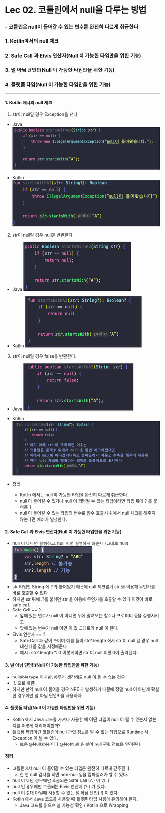 # Lec 02. 코틀린에서 null을 다루는 방법
### - 코틀린은 null이 들어갈 수 있는 변수를 완전히 다르게 취급한다

### 1. Kotlin에서의 null 체크
### 2. Safe Call 과 Elvis 연산자(Null 이 가능한 타입만을 위한 기능)
### 3. 널 아님 단언!!(Null 이 가능한 타입만을 위한 기능)
### 4. 플랫폼 타입(Null 이 가능한 타입만을 위한 기능)

-----------------------------------------------------------------------

#### 1. Kotlin 에서의 null 체크


1. str이 null일 경우 Exception을 낸다
- Java
![img.png](img.png)

- Kotlin
![img_3.png](img_3.png)

2. str이 null일 경우 null을 반환한다
- Java
![img_1.png](img_1.png)

- Kotlin
![img_4.png](img_4.png)

3. str이 null일 경우 false를 반환한다.
- Java
![img_2.png](img_2.png)

- Kotlin
![img_5.png](img_5.png)

- 정리
  - Kotlin 에서는 null 이 가능한 타입을 완전히 다르게 취급한다.
  - null 이 들어갈 수 있거나 null 이 리턴될 수 있는 타입이라면 타입 뒤에 ? 를 붙여준다.
  - null 이 들어갈 수 있는 타입의 변수로 함수 호출시 위에서 null 체크를 해주지 않는다면 에러가 발생한다.

#### 2. Safe Call 과 Elvis 연산자(Null 이 가능한 타입만을 위한 기능)
- null 이 아니면 실행하고, null 이면 실행하지 않는다 (그대로 null)
![img_6.png](img_6.png)
- str 타입인 String 에 ? 가 붙어있기 때문에 null 체크없이 str 을 이용해 무언가를 바로 호출할 수 없다 
- 하지만 str 뒤에 .?를 붙이면 str 을 이용해 무언가를 호출할 수 있다 이것이 바로 safe call.
- Safe Call == ?.
  - 앞에 있는 변수가 null 이 아니면 뒤에 딸려오는 함수나 프로퍼티 등을 실행시키고
  - 앞에 있는 변수가 null 이면 이 값 그대로가 null 이 된다.
- Elvis 연산자 == ?: 
  - Safe Call 과 같이 쓰이며 예를 들어 str?.length 에서 str 이 null 일 경우 null 대신 나올 값을 지정해준다
  - 예시 : str?.length ?: 0 이렇게하면 str 이 null 이면 0이 출력된다.

#### 3. 널 아님 단언!!(Null 이 가능한 타입만을 위한 기능)
- nullable type 이지만, 아무리 생각해도 null 이 될 수 없는 경우
- !!. 으로 해결!
- 하지만 만약 null 이 들어올 경우 NPE 가 발생하기 때문에 정말 null 이 아닌게 확실한 경우에만 널 아님 단언!! 을 사용하자!


#### 4. 플랫폼 타입(Null 이 가능한 타입만을 위한 기능)
- Kotlin 에서 Java 코드를 가져다 사용할 때 어떤 타입이 null 이 될 수 있는지 없는지를 어떻게 처리해야할까?
- 플랫폼 타입이란 코틀린이 null 관련 정보를 알 수 없는 타입으로 Runtime 시 Exception 이 날 수 있다.
  - 보통 @Nullable 이나 @NotNull 을 붙여 null 관련 정보를 알려준다


#### 정리
- 코틀린에서 null 이 들어갈 수 있는 타입은 완전히 다르게 간주된다.
  - 한 번 null 검사를 하면 non-null 임을 컴파일러가 알 수 있다.
- null 이 아닌 경우에만 호출되는 Safe Call (?.) 이 있다.
- null 인 경우에만 호출되는 Elvis 연산자 (?:) 가 있다.
- null 이 절대 아닐때 사용할 수 있는 널 아님 단언(!!) 이 있다.
- Kotlin 에서 Java 코드를 사용할 때 플랫폼 타입 사용에 유의해야 한다.
  - Java 코드를 읽으며 널 가능성 확인 / Kotlin 으로 Wrapping
